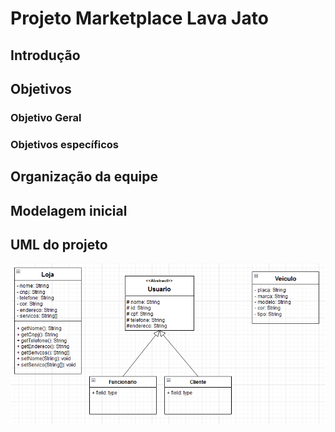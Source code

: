 # Projeto Marketplace Lava Jato

## Introdução


## Objetivos
### Objetivo Geral

### Objetivos específicos

## Organização da equipe

## Modelagem inicial

## UML do projeto
![image](./imgs/uml.png)
